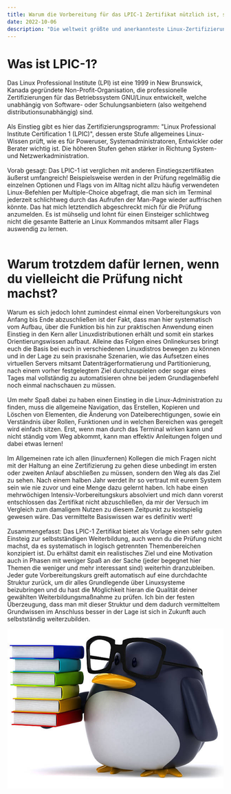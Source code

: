 ```yaml
---
title: Warum die Vorbereitung für das LPIC-1 Zertifikat nützlich ist, selbst wenn man die Prüfung nicht macht!
date: 2022-10-06
description: "Die weltweit größte und anerkannteste Linux-Zertifizierung LPIC-1 ist die erste im mehrstufigen Linux Professional-Zertifizierungsprogramm des Linux Professional Institute (LPI)."
---
```


# Was ist LPIC-1?

Das Linux Professional Institute (LPI) ist eine 1999 in New Brunswick, Kanada gegründete Non-Profit-Organisation, die professionelle Zertifizierungen für das Betriebssystem GNU/Linux entwickelt, welche unabhängig von Software- oder Schulungsanbietern (also weitgehend distributionsunabhängig) sind. <br><br>
Als Einstieg gibt es hier das Zertifizierungsprogramm: "Linux Professional Institute Certification 1 (LPIC)", dessen erste Stufe allgemeines Linux-Wissen prüft, wie es für Poweruser, Systemadministratoren, Entwickler oder Berater wichtig ist. Die höheren Stufen gehen stärker in Richtung System- und Netzwerkadministration. <br><br>
Vorab gesagt: Das LPIC-1 ist verglichen mit anderen Einstiegszertifikaten äußerst umfangreich! Beispielsweise werden in der Prüfung regelmäßig die einzelnen Optionen und Flags von im Alltag nicht allzu häufig verwendeten Linux-Befehlen per Multiple-Choice abgefragt, die man sich im Terminal jederzeit schlichtweg durch das Aufrufen der Man-Page wieder auffrischen könnte. Das hat mich letztendlich abgeschreckt mich für die Prüfung anzumelden. Es ist mühselig und lohnt für einen Einsteiger schlichtweg nicht die gesamte Batterie an Linux Kommandos mitsamt aller Flags auswendig zu lernen.
<br><br>
# Warum trotzdem dafür lernen, wenn du vielleicht die Prüfung nicht machst?
Warum es sich jedoch lohnt zumindest einmal einen Vorbereitungskurs von Anfang bis Ende abzuschließen ist der Fakt, dass man hier systematisch vom Aufbau, über die Funktion bis hin zur praktischen Anwendung einen Einstieg in den Kern aller Linuxdistributionen erhält und somit ein starkes Orientierungswissen aufbaut. Alleine das Folgen eines Onlinekurses bringt euch die Basis bei euch in verschiedenen Linuxdistros bewegen zu können und in der Lage zu sein praxisnahe Szenarien, wie das Aufsetzen eines virtuellen Servers mitsamt Datenträgerformatierung und Partitionierung, nach einem vorher festgelegtem Ziel durchzuspielen oder sogar eines Tages mal vollständig zu automatisieren ohne bei jedem Grundlagenbefehl noch einmal nachschauen zu müssen.
<br><br>
Um mehr Spaß dabei zu haben einen Einstieg in die Linux-Administration zu finden, muss die allgemeine Navigation, das Erstellen, Kopieren und Löschen von Elementen, die Änderung von Dateiberechtigungen, sowie ein Verständnis über Rollen, Funktionen und in welchen Bereichen was geregelt wird einfach sitzen. Erst, wenn man durch das Terminal wirken kann und nicht ständig vom Weg abkommt, kann man effektiv Anleitungen folgen und dabei etwas lernen!
 <br><br>
Im Allgemeinen rate ich allen (linuxfernen) Kollegen die mich Fragen nicht mit der Haltung an eine Zertifizierung zu gehen diese unbedingt im ersten oder zweiten Anlauf abschließen zu müssen, sondern den Weg als das Ziel zu sehen. Nach einem halben Jahr werdet ihr so vertraut mit eurem System sein wie nie zuvor und eine Menge dazu gelernt haben. Ich habe einen mehrwöchigen Intensiv-Vorbereitungskurs absolviert und mich dann vorerst entschlossen das Zertifikat nicht abzuschließen, da mir der Versuch im Vergleich zum damaligem Nutzen zu diesem Zeitpunkt zu kostspielig gewesen wäre. Das vermittelte Basiswissen war es definitiv wert!  
<br>
Zusammengefasst: Das LPIC-1 Zertifikat bietet als Vorlage einen sehr guten Einsteig zur selbstständigen Weiterbildung, auch wenn du die Prüfung nicht machst, da es systematisch in logisch getrennten Themenbereichen konzipiert ist. Du erhältst damit ein realistisches Ziel und eine Motivation auch in Phasen mit weniger Spaß an der Sache (jeder begegnet hier Themen die weniger und mehr interessant sind) weiterhin dranzubleiben. Jeder gute Vorbereitungskurs greift automatisch auf eine durchdachte Struktur zurück, um dir alles Grundlegende über Linuxsysteme beizubringen und du hast die Möglichkeit hieran die Qualität deiner gewählten Weiterbildungsmaßnahme zu prüfen. Ich bin der festen Überzeugung, dass man mit dieser Struktur und dem dadurch vermitteltem Grundwissen im Anschluss besser in der Lage ist sich in Zukunft auch selbstständig weiterzubilden.    

<img class="special-img-class" src="/images/tux_1.jpg" />